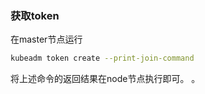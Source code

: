 ### 获取token
在master节点运行
```bash
kubeadm token create --print-join-command
```

将上述命令的返回结果在node节点执行即可。 。
